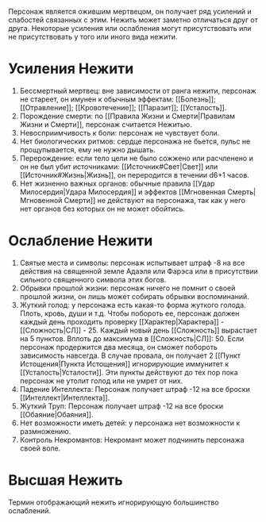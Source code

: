 Персонаж является ожившим мертвецом, он получает ряд усилений и слабостей связанных с этим. Нежить может заметно отличаться друг от друга. Некоторые усиления или ослабления могут присутствовать или не присутствовать у того или иного вида нежити. 

# Усиления Нежити

1. Бессмертный мертвец: вне зависимости от ранга нежити, персонаж не стареет, он имунен к обычным эффектам: [[Болезнь]]; [[Отравление]]; [[Кровотечение]]; [[Паразит]]; [[Усталость]]. 
2. Порождение смерти: по  [[Правила Жизни и Смерти|Правилам Жизни и Смерти]], персонаж считается Нежитью.
3. Невосприимчивость к боли: персонаж не чувствует боли.
4. Нет биологических ритмов: сердце персонажа не бьется, пульс не прощупывается, ему не нужно дышать.
5. Перерождение: если тело цели не было сожжено или расчленено и он не был убит источниками: [[Источник#Свет|Свет]] или [[Источник#Жизнь|Жизнь]], он переродится в течении d6+1 часов. 
6. Нет жизненно важных органов: обычные правила [[Удар Милосердия|Удара Милосердия]] и эффектов [[Мгновенная Смерть|Мгновенной Смерти]] не действуют на персонажа, так как у него нет органов без которых он не может обойтись. 


# Ослабление Нежити

1. Святые места и символы: персонаж испытывает штраф -8 на все действия на священной земле Адаэля или Фарэса или в присутствии сильного священного символа этих богов.
2. Обрывки прошлой жизни: персонаж ничего не помнит о своей прошлой жизни, он лишь может собирать обрывки воспоминаний. 
3. Жуткий голод: у персонажа есть какая-то форма жуткого голода. Плоть, кровь, души и т.д. Чтобы побороть ее, персонаж должен каждый день проходить проверку [[Характер|Характера]] - [[Сложность|СЛ]] - 25. Каждый новый день [[Сложность]] вырастает на 5 пунктов. Вплоть до максимума в [[Сложность|СЛ]]: 50. Если персонаж продержится два месяца, он сможет побороть зависимость навсегда. В случае провала, он получает 2 [[Пункт Истощения|Пункта Истощения]] игнорирующие иммунитет к [[Усталость|Усталости]]. Эти пункты действуют до тех пор пока персонаж не утолит голод или не умрет от них. 
4. Падение Интеллекта: Персонаж получает штраф -12 на все броски [[Интеллект|Интеллекта]].
5. Жуткий Труп: Персонаж получает штраф -12 на все броски [[Обаяние|Обаяния]].
6. Нет возможности иметь детей: у персонажа нет возможности к размножению. 
7. Контроль Некромантов: Некромант может подчинить персонажа своей воле. 

# Высшая Нежить

Термин отображающий нежить игнорирующую большинство ослаблений. 
